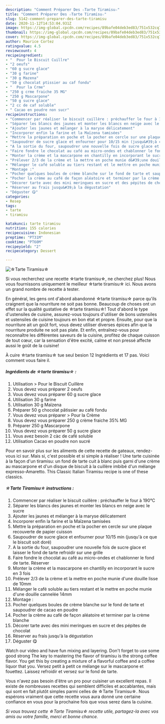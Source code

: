 ```yaml
---
description: "Comment Préparer Des ☆Tarte Tiramisu☆"
title: "Comment Préparer Des ☆Tarte Tiramisu☆"
slug: 5142-comment-preparer-des-tarte-tiramisu
date: 2020-11-12T14:53:04.931Z
image: https://img-global.cpcdn.com/recipes/89bafe04deb3ed83/751x532cq70/☆tarte-tiramisu☆-photo-principale-de-la-recette.jpg
thumbnail: https://img-global.cpcdn.com/recipes/89bafe04deb3ed83/751x532cq70/☆tarte-tiramisu☆-photo-principale-de-la-recette.jpg
cover: https://img-global.cpcdn.com/recipes/89bafe04deb3ed83/751x532cq70/☆tarte-tiramisu☆-photo-principale-de-la-recette.jpg
author: Maurice Cortez
ratingvalue: 4.5
reviewcount: 4
recipeingredient:
- "  Pour le Biscuit Cuillre"
- "2 oeufs"
- "60 g sucre glace"
- "30 g farine"
- "30 g Mazena"
- "50 g chocolat ptissier au caf fondu"
- "  Pour la Crme"
- "250 g crme fraiche 35 MG"
- "250 g Mascarpone"
- "50 g sucre glace"
- "2 cc de caf soluble"
- " Cacao en poudre non sucr"
recipeinstructions:
- "Commencer par réaliser le biscuit cuillère : préchauffer le four à 190°C"
- "Séparer les blancs des jaunes et monter les blancs en neige avec le sucre"
- "Ajouter les jaunes et mélanger à la maryse délicatement"
- "Incorporer enfin la farine et la Maïzena tamisées"
- "Mettre la préparation en poche et la pocher en cercle sur une plaque recouverte de papier cuisson"
- "Saupoudrer de sucre glace et enfourner pour 10/15 min (jusqu&#39;à ce que le biscuit soit doré)"
- "A la sortie du four, saupoudrer une nouvelle fois de sucre glace et laisser le fond de tarte refroidir sur une grille"
- "Faire fondre le chocolat au café au micro-ondes et chablonner le fond de tarte. Réserver"
- "Monter la crème et la mascarpone en chantilly en incorporant le sucre en 3 fois"
- "Prélever 2/3 de la crème et la mettre en poche munie d&#39;une douille lisse de 10mm"
- "Mélanger le café soluble au tiers restant et le mettre en poche munie d&#39;une douille cannelée 14mm"
- "Montage :"
- "Pocher quelques boules de crème blanche sur le fond de tarte et saupoudrer de cacao en poudre"
- "Pocher la crème au café de façon aléatoire et terminer par la crème blanche"
- "Décorer tarte avec des mini meringues en sucre et des pépites de chocolat"
- "Réserver au frais jusqu&#39;à la dégustation"
- "Déguster 😋"
categories:
- Resep
tags:
- tarte
- tiramisu

katakunci: tarte tiramisu 
nutrition: 155 calories
recipecuisine: Indonesian
preptime: "PT31M"
cooktime: "PT60M"
recipeyield: "2"
recipecategory: Dessert

---
```



![☆Tarte Tiramisu☆](https://img-global.cpcdn.com/recipes/89bafe04deb3ed83/751x532cq70/☆tarte-tiramisu☆-photo-principale-de-la-recette.jpg)

Si vous recherchez une recette ☆tarte tiramisu☆, ne cherchez plus! Nous vous fournissons uniquement le meilleur ☆tarte tiramisu☆ ici. Nous avons un grand nombre de recette à tester.

En général, les gens ont d'abord abandonné ☆tarte tiramisu☆ parce qu'ils craignent que la nourriture ne soit pas bonne. Beaucoup de choses ont un effet sur la qualité gustative de ☆tarte tiramisu☆! Tout d'abord le type d'ustensiles de cuisine, assurez-vous toujours d'utiliser de bons ustensiles et ustensiles de cuisine toujours en bon état et propre. Ensuite, pour que la nourriture ait un goût fort, vous devez utiliser diverses épices afin que la nourriture produite ne soit pas plate. Et enfin, entraînez-vous pour reconnaître les différentes saveurs de la cuisine, profitez de chaque cuisson de tout cœur, car la sensation d'être excité, calme et non pressé affecte aussi le goût de la cuisine!

<!--inarticleads1-->

À cuire ☆tarte tiramisu☆ tue seul besion 12 Ingrédients et 17 pas. Voici comment vous faire il.

##### Ingrédients de ☆tarte tiramisu☆ :

1. Utilisation  &gt; Pour le Biscuit Cuillère
1. Vous devez vous préparer 2 oeufs
1. Vous devez vous préparer 60 g sucre glace
1. Utilisation 30 g farine
1. Utilisation 30 g Maïzena
1. Préparer 50 g chocolat pâtissier au café fondu
1. Vous devez vous préparer  &gt; Pour la Crème
1. Vous devez vous préparer 250 g crème fraiche 35% MG
1. Préparer 250 g Mascarpone
1. Vous devez vous préparer 50 g sucre glace
1. Vous avez besoin 2 càc de café soluble
1. Utilisation  Cacao en poudre non sucré


Pour en savoir plus sur les aliments de cette recette de gateaux, rendez-vous ici sur. Mais si, c&#39;est possible et si simple à réaliser ! Une tarte cuisinée à la façon d&#39;un tiramisu: un fond de tarte cuit à blanc puis garni d&#39;une crème au mascarpone et d&#39;un disque de biscuit à la cuillère imbibé d&#39;un mélange expresso-Amaretto. This Classic Italian Tiramisu recipe is one of these classics. 

<!--inarticleads2-->

##### ☆Tarte Tiramisu☆ instructions :

1. Commencer par réaliser le biscuit cuillère : préchauffer le four à 190°C
1. Séparer les blancs des jaunes et monter les blancs en neige avec le sucre
1. Ajouter les jaunes et mélanger à la maryse délicatement
1. Incorporer enfin la farine et la Maïzena tamisées
1. Mettre la préparation en poche et la pocher en cercle sur une plaque recouverte de papier cuisson
1. Saupoudrer de sucre glace et enfourner pour 10/15 min (jusqu&#39;à ce que le biscuit soit doré)
1. A la sortie du four, saupoudrer une nouvelle fois de sucre glace et laisser le fond de tarte refroidir sur une grille
1. Faire fondre le chocolat au café au micro-ondes et chablonner le fond de tarte. Réserver
1. Monter la crème et la mascarpone en chantilly en incorporant le sucre en 3 fois
1. Prélever 2/3 de la crème et la mettre en poche munie d&#39;une douille lisse de 10mm
1. Mélanger le café soluble au tiers restant et le mettre en poche munie d&#39;une douille cannelée 14mm
1. Montage :
1. Pocher quelques boules de crème blanche sur le fond de tarte et saupoudrer de cacao en poudre
1. Pocher la crème au café de façon aléatoire et terminer par la crème blanche
1. Décorer tarte avec des mini meringues en sucre et des pépites de chocolat
1. Réserver au frais jusqu&#39;à la dégustation
1. Déguster 😋


Watch our video and have fun mixing and layering. Don&#39;t forget to use some good strong The key to mastering the flavor of tiramisu is the strong coffee flavor. You get this by creating a mixture of a flavorful coffee and a coffee liquor that you. Versez petit à petit ce mélange sur le mascarpone et fouettez. Laissez refroidir et versez sur le fond de tarte. 

<!--inarticleads1-->

<p>
Vous n'avez pas besoin d'être un pro pour cuisiner un excellent repas. Il existe de nombreuses recettes qui semblent difficiles et accablantes, mais qui sont en fait plutôt simples parmi celles de ☆Tarte Tiramisu☆. Nous espérons vraiment que cette recette vous aura donné une certaine confiance en vous pour la prochaine fois que vous serez dans la cuisine.
</p>

<p>
<i>Si vous trouvez cette ☆Tarte Tiramisu☆ recette utile, partagez-la avec vos amis ou votre famille, merci et bonne chance.</i>
</p>
